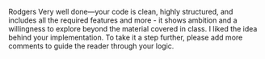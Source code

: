 Rodgers
Very well done—your code is clean, highly structured, and includes all the required features and more - it shows ambition and a willingness to explore beyond the material covered in class. 
I liked the idea behind your implementation. 
To take it a step further, please add more comments to guide the reader through your logic.
